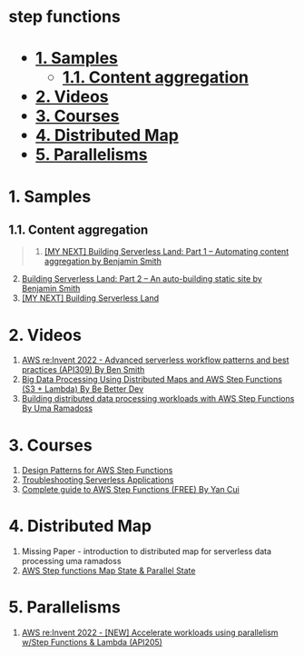 <h1>step functions<h1>

<!-- TOC -->

- [1. Samples](#1-samples)
  - [1.1. Content aggregation](#11-content-aggregation)
- [2. Videos](#2-videos)
- [3. Courses](#3-courses)
- [4. Distributed Map](#4-distributed-map)
- [5. Parallelisms](#5-parallelisms)

<!-- /TOC -->

# 1. Samples

## 1.1. Content aggregation

> 1. [[MY NEXT] Building Serverless Land: Part 1 – Automating content aggregation by Benjamin Smith ](https://aws.amazon.com/blogs/compute/building-serverless-land-part-1-automating-content-aggregation/)
2. [Building Serverless Land: Part 2 – An auto-building static site by Benjamin Smith](https://aws.amazon.com/blogs/compute/building-serverless-land-part-2-an-auto-building-static-site/)
3. [[MY NEXT] Building Serverless Land](https://github.com/aws-samples/content-aggregator-example)

# 2. Videos

1. [AWS re:Invent 2022 - Advanced serverless workflow patterns and best practices (API309) By Ben Smith](https://www.youtube.com/watch?v=o6-7BAUWaqg)
1. [Big Data Processing Using Distributed Maps and AWS Step Functions (S3 + Lambda) By Be Better Dev](https://www.youtube.com/watch?v=0Zs5s5F_lFc)
1. [Building distributed data processing workloads with AWS Step Functions By Uma Ramadoss](https://www.youtube.com/watch?v=b7zfFdKzttw)

# 3. Courses

1. [Design Patterns for AWS Step Functions](https://explore.skillbuilder.aws/learn/course/10471/play/37562/design-patterns-for-aws-step-functions)
1. [Troubleshooting Serverless Applications](https://explore.skillbuilder.aws/learn/course/internal/view/elearning/1124/troubleshooting-serverless-applications)
1. [Complete guide to AWS Step Functions (FREE) By Yan Cui](https://school.theburningmonk.com/courses/take/complete-guide-to-aws-step-functions/lessons/6989783-what-is-step-functions)

# 4. Distributed Map

1. Missing Paper - introduction to distributed map for serverless data processing uma ramadoss
2. [AWS Step functions Map State & Parallel State](https://towardsaws.com/aws-step-functions-map-state-parallel-state-3d1be5be8fc5)

# 5. Parallelisms

1. [AWS re:Invent 2022 - [NEW] Accelerate workloads using parallelism w/Step Functions & Lambda (API205)](https://www.youtube.com/watch?v=SG6_oy72hh4)